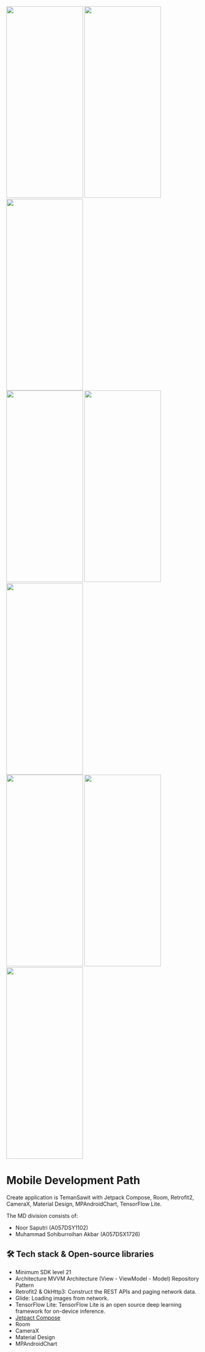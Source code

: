 <img src="https://github.com/TemanSawit/TemanSawitApp/assets/92320588/79dbc335-6521-4344-a3b0-d6fc6c28190a"  width="200" height="500">
<img src="https://github.com/TemanSawit/TemanSawitApp/assets/92320588/d31248e8-bbcb-460c-85d0-e9be55d5b9f8"  width="200" height="500">
<img src="https://github.com/TemanSawit/TemanSawitApp/assets/92320588/92f28ea9-2166-4a88-8d32-8e5bc5a31016"  width="200" height="500"></br>
<img src="https://github.com/TemanSawit/TemanSawitApp/assets/92320588/2ffd7e8e-4f33-4321-8036-a7f9c7c8835c"  width="200" height="500">
<img src="https://github.com/TemanSawit/TemanSawitApp/assets/92320588/d78dd36b-eff0-4cac-b9fb-e0d478d6d6b6"   width="200" height="500">
<img src="https://github.com/TemanSawit/TemanSawitApp/assets/92320588/794365bf-bc1a-4827-a95b-19f3e211863b"  width="200" height="500"></br>
<img src="https://github.com/TemanSawit/TemanSawitApp/assets/92320588/8841012f-4f2c-46ed-93d9-04d9684b9ac0"  width="200" height="500">
<img src="https://github.com/TemanSawit/TemanSawitApp/assets/92320588/f247c5f6-dcd9-48c6-ae8a-f30c285b7c23"   width="200" height="500">
<img src="https://github.com/TemanSawit/TemanSawitApp/assets/92320588/58e128ef-0373-41e3-b30c-c96185e8d9f2"  width="200" height="500">




# Mobile Development Path

Create application is TemanSawit with Jetpack Compose, Room, Retrofit2, CameraX, Material Design, MPAndroidChart, TensorFlow Lite.

The MD division consists of:

- Noor Saputri (A057DSY1102)
- Muhammad Sohiburroihan Akbar (A057DSX1726)


## 🛠️ Tech stack & Open-source libraries
<!-- Test -->
- Minimum SDK level 21
- Architecture
MVVM Architecture (View - ViewModel - Model)
Repository Pattern
- Retrofit2 & OkHttp3: Construct the REST APIs and paging network data.
- Glide: Loading images from network.
- TensorFlow Lite: TensorFlow Lite is an open source deep learning framework for on-device inference.
- [Jetpact Compose](https://developer.android.com/jetpack/compose?gclid=CjwKCAjwkLCkBhA9EiwAka9QRoDjsHwvjkPI1IqNOZk6H4kdF3VYhhhCG0pKZXUIxHW3jD3W2eDuHBoClgIQAvD_BwE&gclsrc=aw.ds)
-  Room
-  CameraX
-  Material Design
-  MPAndroidChart


